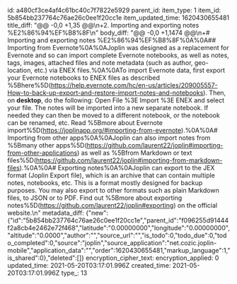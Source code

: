 id: a480cf3ce4af4c61bc40c7f7822e5929
parent_id: 
item_type: 1
item_id: 5b854bb237764c76ae26c0ee1f20cc1e
item_updated_time: 1620430655481
title_diff: "@@ -0,0 +1,35 @@\\n+2. Importing and exporting notes %E2%86%94%EF%B8%8F\\n"
body_diff: "@@ -0,0 +1,1474 @@\\n+# Importing and exporting notes %E2%86%94%EF%B8%8F%0A%0A## Importing from Evernote%0A%0AJoplin was designed as a replacement for Evernote and so can import complete Evernote notebooks, as well as notes, tags, images, attached files and note metadata (such as author, geo-location, etc.) via ENEX files.%0A%0ATo import Evernote data, first export your Evernote notebooks to ENEX files as described %5Bhere%5D(https://help.evernote.com/hc/en-us/articles/209005557-How-to-back-up-export-and-restore-import-notes-and-notebooks). Then, on **desktop**, do the following: Open File %3E Import %3E ENEX and select your file. The notes will be imported into a new separate notebook. If needed they can then be moved to a different notebook, or the notebook can be renamed, etc. Read %5Bmore about Evernote import%5D(https://joplinapp.org/#importing-from-evernote).%0A%0A# Importing from other apps%0A%0AJoplin can also import notes from %5Bmany other apps%5D(https://github.com/laurent22/joplin#importing-from-other-applications) as well as %5Bfrom Markdown or text files%5D(https://github.com/laurent22/joplin#importing-from-markdown-files).%0A%0A# Exporting notes%0A%0AJoplin can export to the JEX format (Joplin Export file), which is an archive that can contain multiple notes, notebooks, etc. This is a format mostly designed for backup purposes. You may also export to other formats such as plain Markdown files, to JSON or to PDF. Find out %5Bmore about exporting notes%5D(https://github.com/laurent22/joplin#exporting) on the official website.\\n"
metadata_diff: {"new":{"id":"5b854bb237764c76ae26c0ee1f20cc1e","parent_id":"f096255d91444f2a8cb4e2462e72f468","latitude":"0.00000000","longitude":"0.00000000","altitude":"0.0000","author":"","source_url":"","is_todo":0,"todo_due":0,"todo_completed":0,"source":"joplin","source_application":"net.cozic.joplin-mobile","application_data":"","order":1620430655481,"markup_language":1,"is_shared":0},"deleted":[]}
encryption_cipher_text: 
encryption_applied: 0
updated_time: 2021-05-20T03:17:01.996Z
created_time: 2021-05-20T03:17:01.996Z
type_: 13